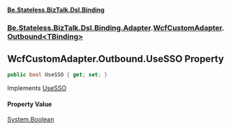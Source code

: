 #### [Be.Stateless.BizTalk.Dsl.Binding](README.md 'README')
### [Be.Stateless.BizTalk.Dsl.Binding.Adapter](Be.Stateless.BizTalk.Dsl.Binding.Adapter.md 'Be.Stateless.BizTalk.Dsl.Binding.Adapter').[WcfCustomAdapter](WcfCustomAdapter.md 'Be.Stateless.BizTalk.Dsl.Binding.Adapter.WcfCustomAdapter').[Outbound&lt;TBinding&gt;](WcfCustomAdapter.Outbound_TBinding_.md 'Be.Stateless.BizTalk.Dsl.Binding.Adapter.WcfCustomAdapter.Outbound<TBinding>')

## WcfCustomAdapter.Outbound<TBinding>.UseSSO Property

```csharp
public bool UseSSO { get; set; }
```

Implements [UseSSO](IAdapterConfigSSO.UseSSO.md 'Be.Stateless.BizTalk.Dsl.Binding.Adapter.IAdapterConfigSSO.UseSSO')

#### Property Value
[System.Boolean](https://docs.microsoft.com/en-us/dotnet/api/System.Boolean 'System.Boolean')